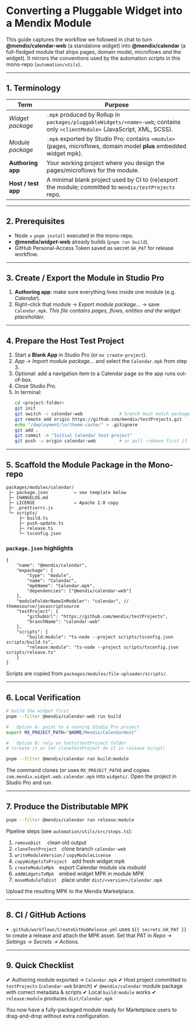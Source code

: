 # Converting a Pluggable Widget into a Mendix **Module**

This guide captures the workflow we followed in chat to turn **@mendix/calendar-web** (a standalone widget) into **@mendix/calendar** (a full-fledged module that ships pages, domain model, microflows _and_ the widget). It mirrors the conventions used by the automation scripts in this mono-repo (`automation/utils`).

---

## 1. Terminology

| Term                | Purpose                                                                                                                      |
| ------------------- | ---------------------------------------------------------------------------------------------------------------------------- |
| _Widget package_    | `.mpk` produced by Rollup in `packages/pluggableWidgets/<name>-web`; contains only `<clientModule>` (JavaScript, XML, SCSS). |
| _Module package_    | `.mpk` exported by Studio Pro; contains `<module>` (pages, microflows, domain model **plus** embedded widget mpk).           |
| **Authoring app**   | Your working project where you design the pages/microflows for the module.                                                   |
| **Host / test app** | A minimal blank project used by CI to (re)export the module; committed to `mendix/testProjects` repo.                        |

---

## 2. Prerequisites

- Node + `pnpm install` executed in the mono-repo.
- **@mendix/_widget_-web** already builds (`pnpm run build`).
- GitHub Personal-Access Token saved as secret `GH_PAT` for release workflow.

---

## 3. Create / Export the Module in Studio Pro

1. **Authoring app**: make sure everything lives inside one module (e.g. _Calendar_).
2. Right–click that module → _Export module package…_ → save `Calendar.mpk`.
   _This file contains pages, flows, entities and the widget placeholder._

---

## 4. Prepare the Host Test Project

1. Start a **Blank App** in Studio Pro (or `mx create-project`).
2. _App → Import module package…_ and select the `Calendar.mpk` from step 3.
3. Optional: add a navigation item to a Calendar page so the app runs out-of-box.
4. Close Studio Pro.
5. In terminal:
    ```bash
    cd <project-folder>
    git init
    git switch -c calendar-web              # branch must match package.json
    git remote add origin https://github.com/mendix/testProjects.git
    echo "/deployment/\n/theme-cache/" > .gitignore
    git add .
    git commit -m "Initial Calendar host project"
    git push -u origin calendar-web         # or pull –rebase first if branch exists
    ```

---

## 5. Scaffold the Module Package in the Mono-repo

```
packages/modules/calendar/
 ├─ package.json          ← see template below
 ├─ CHANGELOG.md
 ├─ LICENSE               ← Apache 2.0 copy
 ├─ .prettierrc.js
 └─ scripts/
     ├─ build.ts
     ├─ push-update.ts
     ├─ release.ts
     └─ tsconfig.json
```

### `package.json` highlights

```jsonc
{
    "name": "@mendix/calendar",
    "mxpackage": {
        "type": "module",
        "name": "Calendar",
        "mpkName": "Calendar.mpk",
        "dependencies": ["@mendix/calendar-web"]
    },
    "moduleFolderNameInModeler": "calendar", // themesource/javascriptsource
    "testProject": {
        "githubUrl": "https://github.com/mendix/testProjects",
        "branchName": "calendar-web"
    },
    "scripts": {
        "build:module": "ts-node --project scripts/tsconfig.json scripts/build.ts",
        "release:module": "ts-node --project scripts/tsconfig.json scripts/release.ts"
    }
}
```

Scripts are copied from `packages/modules/file-uploader/scripts/`.

---

## 6. Local Verification

```bash
# build the widget first
pnpm --filter @mendix/calendar-web run build

#   Option A: point to a running Studio Pro project
export MX_PROJECT_PATH="$HOME/Mendix/CalendarHost"

#   Option B: rely on tests/testProject folder
# (create it or let cloneTestProject do it in release script)

pnpm --filter @mendix/calendar run build:module
```

The command clones (or uses `MX_PROJECT_PATH`) and copies `com.mendix.widget.web.calendar.mpk` into `widgets/`. Open the project in Studio Pro and run.

---

## 7. Produce the Distributable MPK

```bash
pnpm --filter @mendix/calendar run release:module
```

Pipeline steps (see `automation/utils/src/steps.ts`):

1. `removeDist`  clean old output
2. `cloneTestProject` clone branch `calendar-web`
3. `writeModuleVersion` / `copyModuleLicense`
4. `copyWidgetsToProject` add fresh widget mpk
5. `createModuleMpk` export Calendar module via _mxbuild_
6. `addWidgetsToMpk` embed widget MPK in module MPK
7. `moveModuleToDist` place under `dist/<version>/Calendar.mpk`

Upload the resulting MPK to the Mendix Marketplace.

---

## 8. CI / GitHub Actions

• `.github/workflows/CreateGitHubRelease.yml` uses `${{ secrets.GH_PAT }}` to create a release and attach the MPK asset. Set that PAT in _Repo → Settings → Secrets → Actions_.

---

## 9. Quick Checklist

✔ Authoring module exported → `Calendar.mpk`
✔ Host project committed to `testProjects` (`calendar-web` branch)
✔ `@mendix/calendar` module package with correct metadata & scripts
✔ Local `build:module` works
✔ `release:module` produces `dist/Calendar.mpk`

You now have a fully-packaged module ready for Marketplace users to drag-and-drop without extra configuration.
